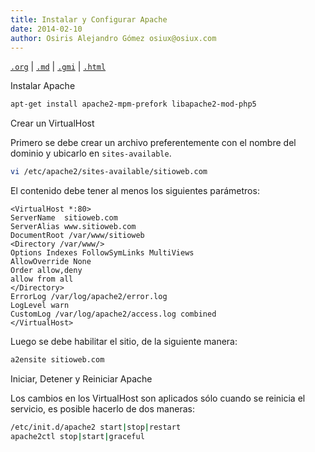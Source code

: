 ```yaml
---
title: Instalar y Configurar Apache
date: 2014-02-10
author: Osiris Alejandro Gómez osiux@osiux.com
---
```


[`.org`](https://gitlab.com/osiux/osiux.gitlab.io/-/raw/master/instalar-y-configurar-apache.org) |
[`.md`](https://gitlab.com/osiux/osiux.gitlab.io/-/raw/master/instalar-y-configurar-apache.md) |
[`.gmi`](gemini://gmi.osiux.com/instalar-y-configurar-apache.gmi) |
[`.html`](https://osiux.gitlab.io/instalar-y-configurar-apache.html)

Instalar Apache

``` {.bash org-language="sh" exports="code"}
apt-get install apache2-mpm-prefork libapache2-mod-php5
```

Crear un VirtualHost

Primero se debe crear un archivo preferentemente con el nombre del
dominio y ubicarlo en `sites-available`.

``` {.bash org-language="sh" exports="code"}
vi /etc/apache2/sites-available/sitioweb.com
```

El contenido debe tener al menos los siguientes parámetros:

``` {.example}
<VirtualHost *:80>
ServerName  sitioweb.com
ServerAlias www.sitioweb.com
DocumentRoot /var/www/sitioweb
<Directory /var/www/>
Options Indexes FollowSymLinks MultiViews
AllowOverride None
Order allow,deny
allow from all
</Directory>
ErrorLog /var/log/apache2/error.log
LogLevel warn
CustomLog /var/log/apache2/access.log combined
</VirtualHost>
```

Luego se debe habilitar el sitio, de la siguiente manera:

``` {.bash org-language="sh" exports="code"}
a2ensite sitioweb.com
```

Iniciar, Detener y Reiniciar Apache

Los cambios en los VirtualHost son aplicados sólo cuando se reinicia el
servicio, es posible hacerlo de dos maneras:

``` {.bash org-language="sh" exports="code"}
/etc/init.d/apache2 start|stop|restart
apache2ctl stop|start|graceful
```
